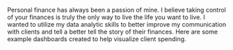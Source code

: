 Personal finance has always been a passion of mine. I believe taking control of your finances is truly the only way to live the life you want to live. I wanted to utilize my data analytic skills to better improve my communication with clients and tell a better tell the story of their finances. Here are some example dashboards created to help visualize client spending.

